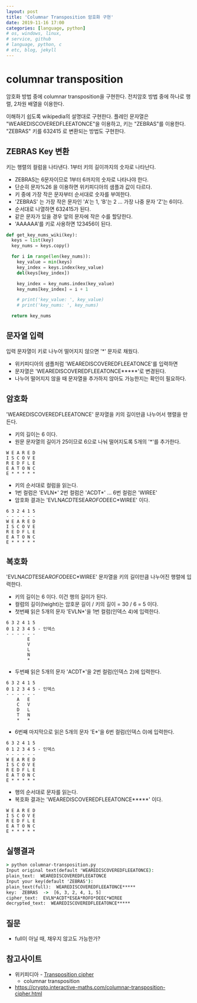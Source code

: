 ```yaml
---
layout: post
title: 'Columnar Transposition 암호화 구현'
date: 2019-11-16 17:00
categories: [language, python]
# os, windows, linux, 
# service, github
# language, python, c
# etc, blog, jekyll
---
```


# columnar transposition
암호화 방법 중에 columnar transposition을 구현한다.
전치암호 방법 중에 하나로 행렬, 2차원 배열을 이용한다.

이해하기 쉽도록 wikipedia의 설명대로 구현한다. 플레인 문자열은 "WEAREDISCOVEREDFLEEATONCE"을 이용하고, 키는 "ZEBRAS"를 이용한다.
"ZEBRAS" 키를 632415 로 변환되는 방법도 구현한다.

## ZEBRAS Key 변환
키는 행렬의 컬럼을 나타낸다. 1부터 키의 길이까지의 숫자로 나타난다.
* ZEBRAS는 6문자이므로 1부터 6까지의 숫자로 나타나야 한다.
* 단순히 문자%26 을 이용하면 위키피디아의 샘플과 값이 다르다.
* 키 중에 가장 작은 문자부터 순서대로 숫자를 부여한다.
* 'ZEBRAS' 는 가장 작은 문자인 'A'는 1, 'B'는 2 ... 가장 나중 문자 'Z'는 6이다.
* 순서대로 나열하면 632415가 된다.
* 같은 문자가 있을 경우 앞의 문자에 작은 수를 할당한다.
* 'AAAAAA'를 키로 사용하면 123456이 된다.

```python
def get_key_nums_wiki(key):
  keys = list(key)
  key_nums = keys.copy()

  for i in range(len(key_nums)):
    key_value = min(keys)
    key_index = keys.index(key_value)
    del(keys[key_index])

    key_index = key_nums.index(key_value)
    key_nums[key_index] = i + 1

    # print('key_value: ', key_value)
    # print('key_nums: ', key_nums)

  return key_nums
```
## 문자열 입력
입력 문자열이 키로 나누어 떨어지지 않으면 '*' 문자로 채웠다.
* 위키피디아의 샘플처럼 'WEAREDISCOVEREDFLEEATONCE'를 입력하면
* 문자열은 'WEAREDISCOVEREDFLEEATONCE*****'로 변경된다.
* 나누어 떨어지지 않을 때 문자열을 추가하지 않아도 가능한지는 확인이 필요하다. 

## 암호화
'WEAREDISCOVEREDFLEEATONCE' 문자열을 키의 길이만큼 나누어서 행렬을 만든다.
* 키의 길이는 6 이다.
* 원문 문자열의 길이가 25이므로 6으로 나눠 떨어지도록 5개의 '*'를 추가한다.
```
W E A R E D
I S C O V E 
R E D F L E 
E A T O N C 
E * * * * *
```

* 키의 순서대로 컬럼을 읽는다.
* 1번 컬럼은 'EVLN*' 2번 컬럼은 'ACDT*' ... 6번 컬럼은 'WIREE'
* 암호화 결과는 'EVLN*ACDT*ESEA*ROFO*DEEC*WIREE' 이다.
```
6 3 2 4 1 5
- - - - - -
W E A R E D
I S C O V E 
R E D F L E 
E A T O N C 
E * * * * *
```

## 복호화
'EVLN*ACDT*ESEA*ROFO*DEEC*WIREE' 문자열을 키의 길이만큼 나누어진 행렬에 입력한다.
* 키의 길이는 6 이다. 이건 행의 길이가 된다.
* 컬럼의 길이(height)는 암호문 길이 / 키의 길이 = 30 / 6 = 5 이다.
* 첫번째 읽은 5개의 문자 'EVLN*'을 1번 컬럼(인덱스 4)에 입력한다.
```
6 3 2 4 1 5
0 1 2 3 4 5 - 인덱스
- - - - - -
        E
        V 
        L 
        N 
        *
```
* 두번째 읽은 5개의 문자 'ACDT*'을 2번 컬럼(인덱스 2)에 입력한다.
```
6 3 2 4 1 5
0 1 2 3 4 5 - 인덱스
- - - - - -
    A   E
    C   V 
    D   L 
    T   N 
    *   *
```
* 6번째 마지막으로 읽은 5개의 문자 'E*'을 6번 컬럼(인덱스 0)에 입력한다.
```
6 3 2 4 1 5
0 1 2 3 4 5 - 인덱스
- - - - - -
W E A R E D
I S C O V E 
R E D F L E 
E A T O N C 
E * * * * *
```
* 행의 순서대로 문자를 읽는다.
* 복호화 결과는 'WEAREDISCOVEREDFLEEATONCE*****' 이다.
```
W E A R E D
I S C O V E 
R E D F L E 
E A T O N C 
E * * * * *
```

## 실행결과

```cmd
> python columnar-transposition.py
Input original text(default 'WEAREDISCOVEREDFLEEATONCE):
plain_text:  WEAREDISCOVEREDFLEEATONCE
Input your key(default 'ZEBRAS'):
plain_text(full):  WEAREDISCOVEREDFLEEATONCE*****
key:  ZEBRAS  ->  [6, 3, 2, 4, 1, 5]
cipher_text:  EVLN*ACDT*ESEA*ROFO*DEEC*WIREE
decrypted_text:  WEAREDISCOVEREDFLEEATONCE*****
```

## 질문
* full이 아닐 때, 채우지 않고도 가능한가?

## 참고사이트
* 위키피디아 - [Transposition cipher](https://en.wikipedia.org/wiki/Transposition_cipher)
  - columnar transposition
* https://crypto.interactive-maths.com/columnar-transposition-cipher.html